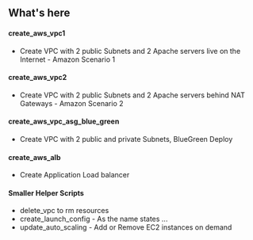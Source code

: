 ## What's here 

#### create_aws_vpc1 
- Create VPC with 2 public Subnets and 2 Apache servers live on the Internet  - Amazon Scenario 1
#### create_aws_vpc2
- Create VPC with 2 public Subnets and 2 Apache servers behind NAT Gateways -   Amazon Scenario 2
#### create_aws_vpc_asg_blue_green 
- Create VPC with 2 public and private Subnets, BlueGreen Deploy
#### create_aws_alb
- Create Application Load balancer
#### Smaller Helper Scripts
- delete_vpc to rm resources
- create_launch_config - As the name states ... 
- update_auto_scaling - Add or Remove EC2 instances on demand
